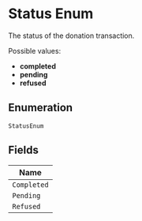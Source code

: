 
# Status Enum

The status of the donation transaction.

Possible values:

* **completed**
* **pending**
* **refused**

## Enumeration

`StatusEnum`

## Fields

| Name |
|  --- |
| `Completed` |
| `Pending` |
| `Refused` |

